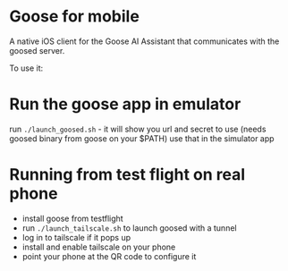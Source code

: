 # Goose for mobile

A native iOS client for the Goose AI Assistant that communicates with the goosed server.

To use it:

# Run the goose app in emulator

run `./launch_goosed.sh` - it will show you url and secret to use (needs goosed binary from goose on your $PATH)
use that in the simulator app

# Running from test flight on real phone

* install goose from testflight
* run `./launch_tailscale.sh` to launch goosed with a tunnel
* log in to tailscale if it pops up
* install and enable tailscale on your phone
* point your phone at the QR code to configure it
